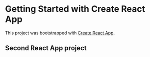 # Getting Started with Create React App

This project was bootstrapped with [Create React App](https://github.com/facebook/create-react-app).

## Second React App project

